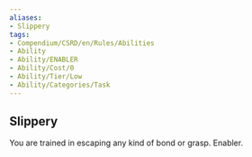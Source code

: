 ```yaml
---
aliases:
- Slippery
tags:
- Compendium/CSRD/en/Rules/Abilities
- Ability
- Ability/ENABLER
- Ability/Cost/0
- Ability/Tier/Low
- Ability/Categories/Task
---
```


  
## Slippery  
You are trained in escaping any kind of bond or grasp. Enabler.